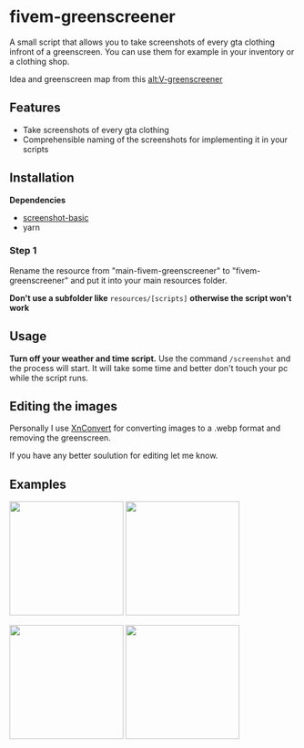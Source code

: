 # fivem-greenscreener
A small script that allows you to take screenshots of every gta clothing infront of a greenscreen.
You can use them for example in your inventory or a clothing shop.

Idea and greenscreen map from this [alt:V-greenscreener](https://github.com/Stuyk/altv-greenscreener)

## Features
- Take screenshots of every gta clothing
- Comprehensible naming of the screenshots for implementing it in your scripts

## Installation
**Dependencies**
- [screenshot-basic](https://github.com/citizenfx/screenshot-basic)
- yarn

### Step 1
Rename the resource from "main-fivem-greenscreener" to "fivem-greenscreener" and put it into your main resources folder.

**Don't use a subfolder like** `resources/[scripts]` **otherwise the script won't work**

## Usage
**Turn off your weather and time script.**
Use the command `/screenshot` and the process will start.
It will take some time and better don't touch your pc while the script runs.

## Editing the images
Personally I use [XnConvert](https://www.xnview.com/en/xnconvert/) for converting images to a .webp format and removing the greenscreen.

If you have any better soulution for editing let me know.

## Examples
<img src="https://i.imgur.com/wSEe9r9.png" width="200"> <img src="https://i.imgur.com/WoNUAtP.png" width="200">

<img src="https://i.imgur.com/PZEK3KP.png" width="200"> <img src="https://i.imgur.com/GK5mHFx.png" width="200">
